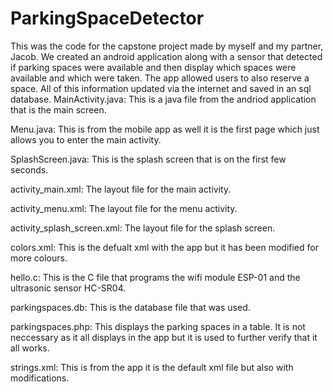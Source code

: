 # ParkingSpaceDetector
This was the code for the capstone project made by myself and my partner, Jacob. We created an android application along with a sensor that detected if parking spaces were available and then display which spaces were available and which were taken. The app allowed users to also reserve a space. All of this information updated via the internet and saved in an sql database.
MainActivity.java: This is a java file from the andriod application that is the main screen.

Menu.java: This is from the mobile app as well it is the first page which just allows you to enter the main activity.

SplashScreen.java: This is the splash screen that is on the first few seconds.

activity_main.xml: The layout file for the main activity.

activity_menu.xml: The layout file for the menu activity.

activity_splash_screen.xml: The layout file for the splash screen.

colors.xml: This is the defualt xml with the app but it has been modified for more colours.

hello.c: This is the C file that programs the wifi module  ESP-01 and the ultrasonic sensor HC-SR04.

parkingspaces.db: This is the database file that was used. 

parkingspaces.php: This displays the parking spaces in a table. It is not neccessary as it all displays in the app but it is used to further verify that it all works.

strings.xml: This is from the app it is the default xml file but also with modifications.
